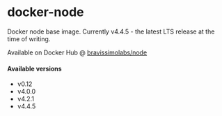 # docker-node
Docker node base image. Currently v4.4.5 - the latest LTS release at the time of writing.

Available on Docker Hub @ [bravissimolabs/node](https://hub.docker.com/r/bravissimolabs/node)

#### Available versions
- v0.12
- v4.0.0
- v4.2.1
- v4.4.5

